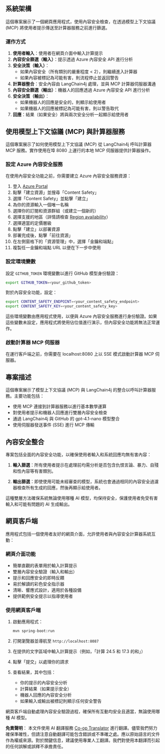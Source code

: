 <!--
CO_OP_TRANSLATOR_METADATA:
{
  "original_hash": "e5ea5e7582f70008ea9bec3b3820f20a",
  "translation_date": "2025-05-17T14:23:21+00:00",
  "source_file": "04-PracticalImplementation/samples/java/containerapp/README.md",
  "language_code": "tw"
}
-->
## 系統架構

這個專案展示了一個網頁應用程式，使用內容安全檢查，在透過模型上下文協議 (MCP) 將使用者提示傳送至計算器服務之前進行篩選。

### 運作方式

1. **使用者輸入**：使用者在網頁介面中輸入計算提示
2. **內容安全篩選（輸入）**：提示透過 Azure 內容安全 API 進行分析
3. **安全決策（輸入）**：
   - 如果內容安全（所有類別的嚴重程度 < 2），則繼續進入計算器
   - 如果內容被標記為可能有害，則流程停止並返回警告
4. **計算器整合**：安全內容由 LangChain4j 處理，並與 MCP 計算器伺服器溝通
5. **內容安全篩選（輸出）**：機器人的回應透過 Azure 內容安全 API 進行分析
6. **安全決策（輸出）**：
   - 如果機器人的回應是安全的，則顯示給使用者
   - 如果機器人的回應被標記為可能有害，則以警告取代
7. **回應**：結果（如果安全）將與兩次安全分析一起顯示給使用者

## 使用模型上下文協議 (MCP) 與計算器服務

這個專案展示了如何使用模型上下文協議 (MCP) 從 LangChain4j 呼叫計算器 MCP 服務。實作使用在埠 8080 上運行的本地 MCP 伺服器提供計算器操作。

### 設定 Azure 內容安全服務

在使用內容安全功能之前，你需要建立 Azure 內容安全服務資源：

1. 登入 [Azure Portal](https://portal.azure.com)
2. 點擊「建立資源」並搜尋「Content Safety」
3. 選擇「Content Safety」並點擊「建立」
4. 為你的資源輸入一個唯一名稱
5. 選擇你的訂閱和資源群組（或建立一個新的）
6. 選擇支援的地區（詳情請檢查 [Region availability](https://azure.microsoft.com/en-us/global-infrastructure/services/?products=cognitive-services)）
7. 選擇適當的定價層級
8. 點擊「建立」以部署資源
9. 部署完成後，點擊「前往資源」
10. 在左側窗格下的「資源管理」中，選擇「金鑰和端點」
11. 複製任一金鑰和端點 URL 以便在下一步中使用

### 設定環境變數

設定 `GITHUB_TOKEN` 環境變數以進行 GitHub 模型身份驗證：
```sh
export GITHUB_TOKEN=<your_github_token>
```

對於內容安全功能，設定：
```sh
export CONTENT_SAFETY_ENDPOINT=<your_content_safety_endpoint>
export CONTENT_SAFETY_KEY=<your_content_safety_key>
```

這些環境變數由應用程式使用，以便與 Azure 內容安全服務進行身份驗證。如果這些變數未設定，應用程式將使用佔位值進行演示，但內容安全功能將無法正常運作。

### 啟動計算器 MCP 伺服器

在運行客戶端之前，你需要在 localhost:8080 上以 SSE 模式啟動計算器 MCP 伺服器。

## 專案描述

這個專案展示了模型上下文協議 (MCP) 與 LangChain4j 的整合以呼叫計算器服務。主要功能包括：

- 使用 MCP 連接到計算器服務以進行基本數學運算
- 對使用者提示和機器人回應進行雙層內容安全檢查
- 通過 LangChain4j 與 GitHub 的 gpt-4.1-nano 模型整合
- 使用伺服器發送事件 (SSE) 進行 MCP 傳輸

## 內容安全整合

專案包括全面的內容安全功能，以確保使用者輸入和系統回應均無有害內容：

1. **輸入篩選**：所有使用者提示在處理前均需分析是否包含仇恨言論、暴力、自殘和性內容等有害類別。

2. **輸出篩選**：即使使用可能未經審查的模型，系統也會通過相同的內容安全過濾器檢查所有生成的回應，然後再顯示給使用者。

這種雙層方法確保系統無論使用哪種 AI 模型，均保持安全，保護使用者免受有害輸入和可能有問題的 AI 生成輸出。

## 網頁客戶端

應用程式包括一個使用者友好的網頁介面，允許使用者與內容安全計算器系統互動：

### 網頁介面功能

- 簡單直觀的表單用於輸入計算提示
- 雙層內容安全驗證（輸入和輸出）
- 提示和回應安全的即時反饋
- 易於解讀的彩色安全指示器
- 清晰、響應式設計，適用於各種設備
- 提供範例安全提示以指導使用者

### 使用網頁客戶端

1. 啟動應用程式：
   ```sh
   mvn spring-boot:run
   ```

2. 打開瀏覽器並導航至 `http://localhost:8087`

3. 在提供的文字區域中輸入計算提示（例如，「計算 24.5 和 17.3 的和」）

4. 點擊「提交」以處理你的請求

5. 查看結果，其中包括：
   - 你的提示的內容安全分析
   - 計算結果（如果提示安全）
   - 機器人回應的內容安全分析
   - 如果輸入或輸出被標記則顯示任何安全警告

網頁客戶端自動處理內容安全驗證過程，確保所有互動均安全且適當，無論使用哪種 AI 模型。

**免責聲明**：
本文件使用 AI 翻譯服務 [Co-op Translator](https://github.com/Azure/co-op-translator) 進行翻譯。儘管我們努力確保準確性，但請注意自動翻譯可能包含錯誤或不準確之處。應以原始語言的文件作為權威來源。對於關鍵信息，建議使用專業人工翻譯。我們對使用本翻譯而引起的任何誤解或誤釋不承擔責任。